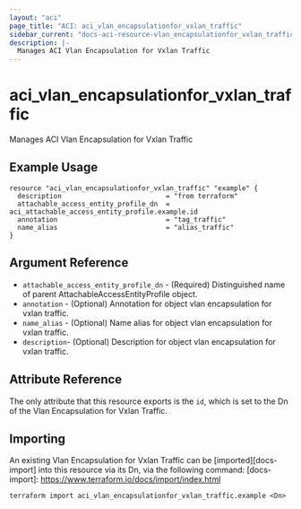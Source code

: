 ```yaml
---
layout: "aci"
page_title: "ACI: aci_vlan_encapsulationfor_vxlan_traffic"
sidebar_current: "docs-aci-resource-vlan_encapsulationfor_vxlan_traffic"
description: |-
  Manages ACI Vlan Encapsulation for Vxlan Traffic
---
```


# aci_vlan_encapsulationfor_vxlan_traffic #
Manages ACI Vlan Encapsulation for Vxlan Traffic

## Example Usage ##

```hcl
resource "aci_vlan_encapsulationfor_vxlan_traffic" "example" {
  description                          = "from terraform"
  attachable_access_entity_profile_dn  = aci_attachable_access_entity_profile.example.id
  annotation                           = "tag_traffic"
  name_alias                           = "alias_traffic"
}
```
## Argument Reference ##
* `attachable_access_entity_profile_dn` - (Required) Distinguished name of parent AttachableAccessEntityProfile object.
* `annotation` - (Optional) Annotation for object vlan encapsulation for vxlan traffic.
* `name_alias` - (Optional) Name alias for object vlan encapsulation for vxlan traffic.
* `description`- (Optional) Description for object vlan encapsulation for vxlan traffic.
                


## Attribute Reference

The only attribute that this resource exports is the `id`, which is set to the
Dn of the Vlan Encapsulation for Vxlan Traffic.

## Importing ##

An existing Vlan Encapsulation for Vxlan Traffic can be [imported][docs-import] into this resource via its Dn, via the following command:
[docs-import]: https://www.terraform.io/docs/import/index.html


```
terraform import aci_vlan_encapsulationfor_vxlan_traffic.example <Dn>
```